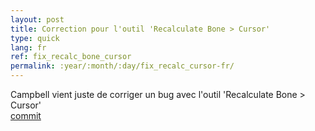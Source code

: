 ```yaml
---
layout: post
title: Correction pour l'outil 'Recalculate Bone > Cursor'
type: quick
lang: fr
ref: fix_recalc_bone_cursor
permalink: :year/:month/:day/fix_recalc_cursor-fr/
---
```


Campbell vient juste de corriger un bug avec l'outil 'Recalculate Bone > Cursor'  
[commit](https://developer.blender.org/rBe21af38f69577229c93cf46aab655384ee864948)
